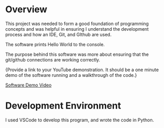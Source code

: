 # Overview

This project was needed to form a good foundation of programming concepts and was helpful in ensuring I understand the development process and how an IDE, Git, and GIthub are used.

The software prints Hello World to the console.

The purpose behind this software was more about ensuring that the git/github connections are working correctly. 

{Provide a link to your YouTube demonstration.  It should be a one minute demo of the software running and a walkthrough of the code.}

[Software Demo Video](http://youtube.link.goes.here)

# Development Environment

I used VSCode to develop this program, and wrote the code in Python.